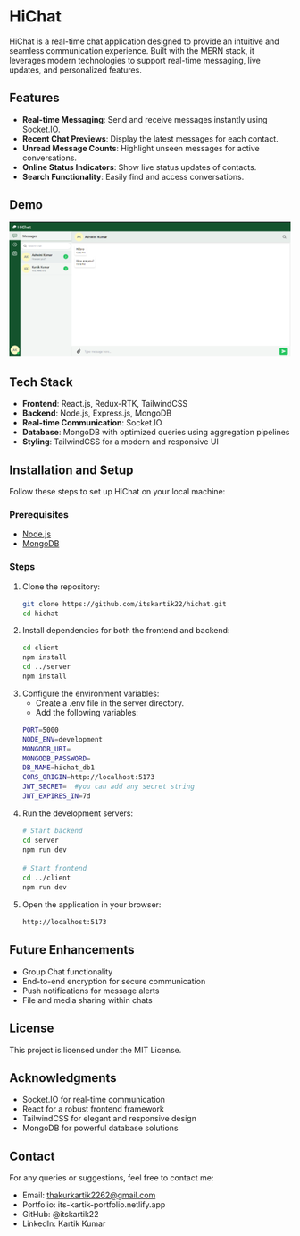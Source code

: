 # HiChat

HiChat is a real-time chat application designed to provide an intuitive and seamless communication experience. Built with the MERN stack, it leverages modern technologies to support real-time messaging, live updates, and personalized features.

## Features

- **Real-time Messaging**: Send and receive messages instantly using Socket.IO.
- **Recent Chat Previews**: Display the latest messages for each contact.
- **Unread Message Counts**: Highlight unseen messages for active conversations.
- **Online Status Indicators**: Show live status updates of contacts.
- **Search Functionality**: Easily find and access conversations.

## Demo

![HiChat Interface](./client/public/Screenshot%202024-11-26%20131331.png)

## Tech Stack

- **Frontend**: React.js, Redux-RTK, TailwindCSS
- **Backend**: Node.js, Express.js, MongoDB
- **Real-time Communication**: Socket.IO
- **Database**: MongoDB with optimized queries using aggregation pipelines
- **Styling**: TailwindCSS for a modern and responsive UI

## Installation and Setup

Follow these steps to set up HiChat on your local machine:

### Prerequisites

- [Node.js](https://nodejs.org/)
- [MongoDB](https://www.mongodb.com/)

### Steps

1. Clone the repository:
   ```bash
   git clone https://github.com/itskartik22/hichat.git
   cd hichat
2. Install dependencies for both the frontend and backend:
    ```bash
    cd client
    npm install
    cd ../server
    npm install
3.  Configure the environment variables:
    - Create a .env file in the server directory.
    - Add the following variables:
    ```bash
    PORT=5000
    NODE_ENV=development
    MONGODB_URI=
    MONGODB_PASSWORD=
    DB_NAME=hichat_db1
    CORS_ORIGIN=http://localhost:5173
    JWT_SECRET=  #you can add any secret string
    JWT_EXPIRES_IN=7d
4. Run the development servers:
    ```bash
    # Start backend
    cd server
    npm run dev

    # Start frontend
    cd ../client
    npm run dev
5. Open the application in your browser:
    ```bash
    http://localhost:5173

## Future Enhancements
- Group Chat functionality
- End-to-end encryption for secure communication
- Push notifications for message alerts
- File and media sharing within chats
## License
This project is licensed under the MIT License.

## Acknowledgments
- Socket.IO for real-time communication
- React for a robust frontend framework
- TailwindCSS for elegant and responsive design
- MongoDB for powerful database solutions
## Contact
For any queries or suggestions, feel free to contact me:

- Email: thakurkartik2262@gmail.com
- Portfolio: its-kartik-portfolio.netlify.app
- GitHub: @itskartik22
- LinkedIn: Kartik Kumar




